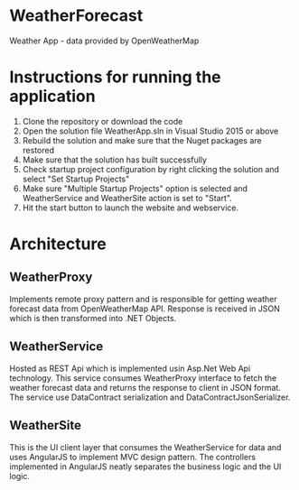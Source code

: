 # WeatherForecast
Weather App - data provided by OpenWeatherMap

# Instructions for running the application
1. Clone the repository or download the code 
2. Open the solution file WeatherApp.sln in Visual Studio 2015 or above
3. Rebuild the solution and make sure that the Nuget packages are restored
4. Make sure that the solution has built successfully 
5. Check startup project configuration by right clicking the solution and select "Set Startup Projects"
6. Make sure "Multiple Startup Projects" option is selected and WeatherService and WeatherSite action is set to "Start".
7. Hit the start button to launch the website and webservice.

# Architecture

## WeatherProxy
Implements remote proxy pattern and is responsible for getting weather forecast data from OpenWeatherMap API. Response is received in JSON which is then transformed into .NET Objects.

## WeatherService
Hosted as REST Api which is implemented usin Asp.Net Web Api technology. This service consumes WeatherProxy interface to fetch the weather forecast data and returns the response to client in JSON format. The service use DataContract serialization and DataContractJsonSerializer.

## WeatherSite
This is the UI client layer that consumes the WeatherService for data and uses AngularJS to implement MVC design pattern. The controllers implemented in AngularJS neatly separates the business logic and the UI logic. 
